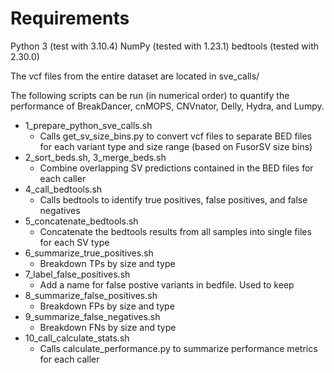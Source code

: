 # Requirements

Python 3 (test with 3.10.4)
NumPy (tested with 1.23.1)
bedtools (tested with 2.30.0)

The vcf files from the entire dataset are located in sve_calls/

The following scripts can be run (in numerical order) to quantify the performance of BreakDancer, cnMOPS, CNVnator, Delly, Hydra, and Lumpy.


* 1_prepare_python_sve_calls.sh
	* Calls get_sv_size_bins.py to convert vcf files to separate BED files for each variant type and size range (based on FusorSV size bins)
* 2_sort_beds.sh, 3_merge_beds.sh
	* Combine overlapping SV predictions contained in the BED files for each caller
* 4_call_bedtools.sh
	* Calls bedtools to identify true positives, false positives, and false negatives
* 5_concatenate_bedtools.sh
	* Concatenate the bedtools results from all samples into single files for each SV type
* 6_summarize_true_positives.sh
	* Breakdown TPs by size and type
* 7_label_false_positives.sh
	* Add a name for false postive variants in bedfile. Used to keep
* 8_summarize_false_positives.sh
	* Breakdown FPs by size and type
* 9_summarize_false_negatives.sh
	* Breakdown FNs by size and type
* 10_call_calculate_stats.sh
	* Calls calculate_performance.py to summarize performance metrics for each caller
